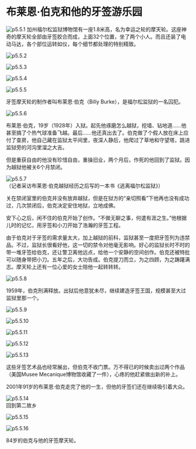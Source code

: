 # 布莱恩·伯克和他的牙签游乐园

![p5.5.1](./images/5.5.1.jpg)
​
加州福尔松监狱博物馆有一座1.8米高，名为幸运之轮的摩天轮。这座神奇的摩天轮全部由牙签胶合而成，上面32个位置，坐了两个小人。而且还装了电动马达，各个部位运转如仪，每个细节都处理的特别精致。

![p5.5.2](./images/5.5.2.jpg)

![p5.5.3](./images/5.5.3.jpg)

![p5.5.4](./images/5.5.4.jpg)

![p5.5.5](./images/5.5.5.jpg)

牙签摩天轮的制作者叫布莱恩·伯克（Billy Burke），是福尔松监狱的一名囚犯。

![p5.5.6](./images/5.5.6.jpg)

布莱恩·伯克，19岁（1928年）入狱。起先他琢磨怎么越狱，挖墙、钻地道......他甚至搞了个热气球准备飞越。最后......他还真出去了。伯克做了个假人放在床上应付了查房，他自己藏在监狱太平间里，夜深人静后，他爬过了草地和守望塔，跳进监狱旁的河沟里溜之大吉。

但是重获自由的他没有珍惜自由，重操旧业，两个月后，作死的他回到了监狱。因为越狱他被关6个月禁闭。

![p5.5.7](./images/5.5.7.jpg)  
（记者采访布莱恩·伯克越狱经历之后写的一本书《逃离福尔松监狱》）

关在禁闭室里的伯克并没有放弃越狱，但是在狱方的“亲切照看”下他再也没有成功过，几次禁闭后，伯克决定安住地狱，立地成佛。

安下心之后，闲不住的伯克开始了创作。“不做无聊之事，何遣有涯之生。”他根据儿时的记忆，用牙签和小刀开始了浩瀚的牙签工程。

由于伯克对于牙签的需求量太大，加上越狱的前科，监狱甚至一度把牙签列为违禁品。不过，监狱长很看好他，这一切的禁令对他毫无影响。好心的监狱长时不时的带一堆牙签给伯克，还让警卫离他远点，给他一个安静的空间创作。伯克还被特批可以随身带把小刀。五年之后，大功告成。伯克提刀而立，为之四顾，为之踌躇满志。摩天轮上还有一位心爱的女士陪他一起转转转。

![p5.5.8](./images/5.5.8.jpg)

1959年，伯克刑满释放。出狱后他意犹未尽，继续建造牙签王国，规模甚至大过监狱里那一个。

![p5.5.9](./images/5.5.9.jpg)

![p5.5.10](./images/5.5.10.jpg)

![p5.5.11](./images/5.5.11.jpg)

![p5.5.12](./images/5.5.12.jpg)

![p5.5.13](./images/5.5.13.jpg)

这些牙签艺术品也经常展出，但伯克不收门票。万不得已的时候卖出过两个作品（美国Musee Mecanique博物馆收藏了一件），心疼的他赶紧做出新的补上。

2001年91岁的布莱恩·伯克走完了他的一生，但他的牙签们还在继续吸引着大众。

![p5.5.14](./images/5.5.14.jpg)  
回到第二故乡

![p5.5.15](./images/5.5.15.jpg)

![p5.5.16](./images/5.5.16.jpg)

84岁的伯克与他的牙签摩天轮。
